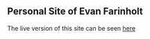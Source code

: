## Personal Site of Evan Farinholt

The live version of this site can be seen [here](https://evanfarinholt2020.herokuapp.com/)